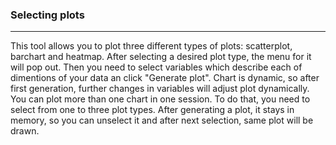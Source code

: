 ### Selecting plots

***

This tool allows you to plot three different types of plots: scatterplot, barchart and heatmap. After selecting a desired plot type, the menu for it will pop out. Then you need to select variables which describe each of dimentions of your data an click "Generate plot". Chart is dynamic, so after first generation, further changes in variables will adjust plot dynamically. <br>
You can plot more than one chart in one session. To do that, you need to select from one to three plot types. After generating a plot, it stays in memory, so you can unselect it and after next selection, same plot will be drawn.

